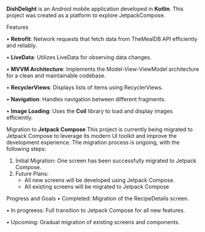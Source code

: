 **DishDelight** is an Android mobile application developed in **Kotlin**. This project was created as a platform to explore JetpackCompose. 

Features

•  **Retrofit**: Network requests that fetch data from TheMealDB API efficiently and reliably.

•  **LiveData**: Utilizes LiveData for observing data changes.

•  **MVVM Architecture**: Implements the Model-View-ViewModel architecture for a clean and maintainable codebase.

•  **RecyclerViews**: Displays lists of items using RecyclerViews.

•  **Navigation**: Handles navigation between different fragments.

•  **Image Loading**: Uses the **Coil** library to load and display images efficiently.

Migration to **Jetpack Compose**
This project is currently being migrated to Jetpack Compose to leverage its modern UI toolkit and improve the development experience. The migration process is ongoing, with the following steps:

1. Initial Migration: One screen has been successfully migrated to Jetpack Compose.
2. Future Plans:
   - All new screens will be developed using Jetpack Compose.
   - All existing screens will be migrated to Jetpack Compose


Progress and Goals
•  Completed: Migration of the RecipeDetails screen.

•  In progreess: Full transition to Jetpack Compose for all new features.

•  Upcoming: Gradual migration of existing screens and components.

